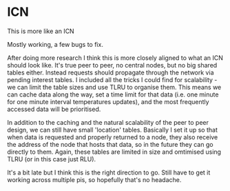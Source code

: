 # ICN
This is more like an ICN

Mostly working, a few bugs to fix.

After doing more research I think this is more closely aligned to what an ICN should look like. It's true peer to peer, no central nodes, but no big shared tables either. Instead requests should propagate through the network via pending interest tables. I included all the tricks I could find for scalability -we can limit the table sizes and use TLRU to organise them. This means we can cache data along the way, set a time limit for that data (i.e. one minute for one minute interval temperatures updates), and the most frequently accessed data will be prioritised.

In addition to the caching and the natural scalability of the peer to peer design, we can still have small 'location' tables. Basically I set it up so that when data is requested and properly returned to a node, they also receive the address of the node that hosts that data, so in the future they can go directly to them. Again, these tables are limited in size and omtimised using TLRU (or in this case just RLU).

It's a bit late but I think this is the right direction to go. Still have to get it working across multiple pis, so hopefully that's no headache.
